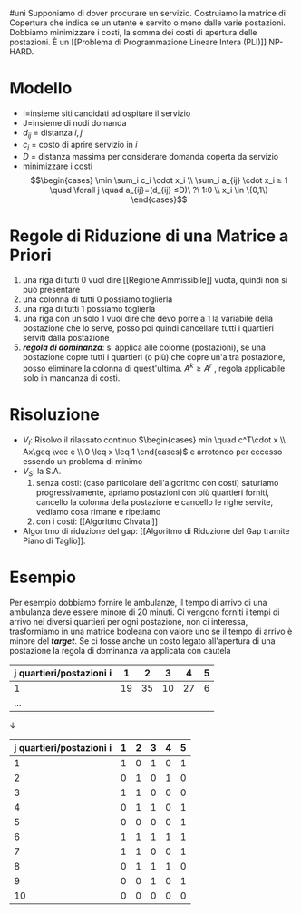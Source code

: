 #uni 
Supponiamo di dover procurare un servizio. Costruiamo la matrice di Copertura che indica se un utente è servito o meno dalle varie postazioni.
Dobbiamo minimizzare i costi, la somma dei costi di apertura delle postazioni.
È un [[Problema di Programmazione Lineare Intera (PLI)]] NP-HARD.
# Modello
- I=insieme siti candidati ad ospitare il servizio
- J=insieme di nodi domanda
- $d_{ij}$ = distanza $i,j$
- $c_i$ = costo di aprire servizio in $i$ 
- $D$ = distanza massima per considerare domanda coperta da servizio
- minimizzare i costi
$$\begin{cases}
\min \sum_i c_i \cdot x_i \\
\sum_i a_{ij} \cdot x_i ≥ 1 \quad \forall j \quad a_{ij}=(d_{ij} ≤D)\ ?\  1:0 \\ 
x_i \in \{0,1\}
\end{cases}$$
# Regole di Riduzione di una Matrice a Priori
1. una riga di tutti $0$ vuol dire [[Regione Ammissibile]] vuota, quindi non si può presentare
2. una colonna di tutti $0$ possiamo toglierla
3. una riga di tutti $1$ possiamo toglierla
4. una riga con un solo $1$ vuol dire che devo porre a $1$ la variabile della postazione che lo serve, posso poi quindi cancellare tutti i quartieri serviti dalla postazione
5. ___regola di dominanza___: si applica alle colonne (postazioni), se una postazione copre tutti i quartieri (o più) che copre un'altra postazione, posso eliminare la colonna di quest'ultima.
   $A^k \geq A^r$ , regola applicabile solo in mancanza di costi.
# Risoluzione
- $V_I$: Risolvo il rilassato continuo $\begin{cases} min \quad c^T\cdot x \\ Ax\geq \vec e \\ 0 \leq x \leq 1 \end{cases}$ e arrotondo per eccesso essendo un problema di minimo
- $V_S$: la S.A.
  1. senza costi: (caso particolare dell'algoritmo con costi) saturiamo progressivamente, apriamo postazioni con più quartieri forniti, cancello la colonna della postazione e cancello le righe servite, vediamo cosa rimane e ripetiamo
  2. con i costi: [[Algoritmo Chvatal]] 
- Algoritmo di riduzione del gap: [[Algoritmo di Riduzione del Gap tramite Piano di Taglio]]. 
# Esempio
Per esempio dobbiamo fornire le ambulanze, il tempo di arrivo di una ambulanza deve essere minore di 20 minuti.
Ci vengono forniti i tempi di arrivo nei diversi quartieri per ogni postazione, non ci interessa, trasformiamo in una matrice booleana con valore uno se il tempo di arrivo è minore del ___target___.
Se ci fosse anche un costo legato all'apertura di una postazione la regola di dominanza va applicata con cautela

| j quartieri/postazioni i | 1   | 2   | 3   | 4   | 5   |
| ------------------------ | --- | --- | --- | --- | --- |
| 1                        | 19  | 35  | 10  | 27  | 6   |
| ...                      |     |     |     |     |     |
$\downarrow$ 

| j quartieri/postazioni i | 1   | 2   | 3   | 4   | 5   |
| ------------------------ | --- | --- | --- | --- | --- |
| 1                        | 1   | 0   | 1   | 0   | 1   |
| 2                        | 0   | 1   | 0   | 1   | 0   |
| 3                        | 1   | 1   | 0   | 0   | 0   |
| 4                        | 0   | 1   | 1   | 0   | 1   |
| 5                        | 0   | 0   | 0   | 0   | 1   |
| 6                        | 1   | 1   | 1   | 1   | 1   |
| 7                        | 1   | 1   | 0   | 0   | 1   |
| 8                        | 0   | 1   | 1   | 1   | 0   |
| 9                        | 0   | 0   | 1   | 0   | 1   |
| 10                       | 0   | 0   | 0   | 0   | 0   |
